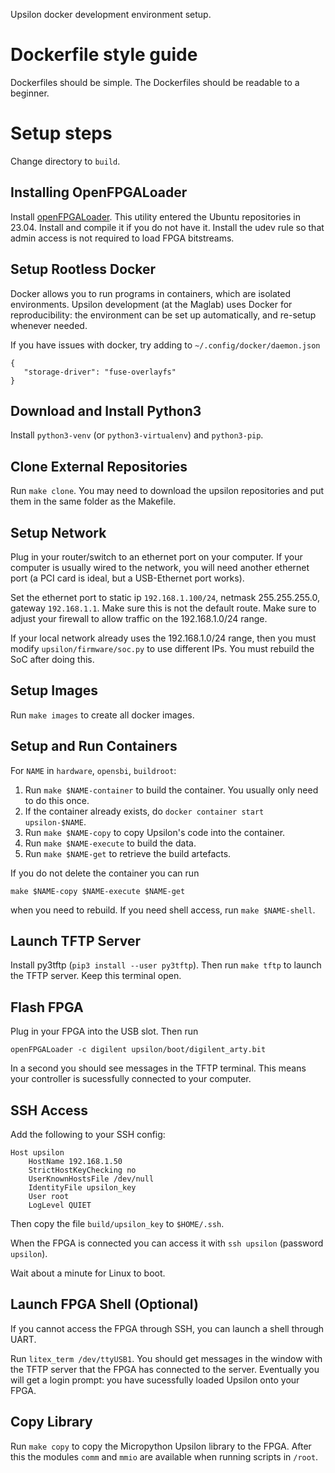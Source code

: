 Upsilon docker development environment setup.

# Dockerfile style guide

Dockerfiles should be simple. The Dockerfiles should be readable to a
beginner.

# Setup steps

Change directory to `build`.

## Installing OpenFPGALoader

Install [openFPGALoader][1]. This utility entered the Ubuntu repositories
in 23.04. Install and compile it if you do not have it. Install the udev rule
so that admin access is not required to load FPGA bitstreams.

[1]: https://trabucayre.github.io/openFPGALoader/index.html

## Setup Rootless Docker

Docker allows you to run programs in containers, which are isolated
environments. Upsilon development (at the Maglab) uses Docker for
reproducibility: the environment can be set up automatically, and re-setup
whenever needed.

If you have issues with docker, try adding to `~/.config/docker/daemon.json`

    {
       "storage-driver": "fuse-overlayfs"
    }


## Download and Install Python3

Install `python3-venv` (or `python3-virtualenv`) and `python3-pip`.

## Clone External Repositories

Run `make clone`. You may need to download the upsilon repositories
and put them in the same folder as the Makefile.

## Setup Network

Plug in your router/switch to an ethernet port on your computer. If your
computer is usually wired to the network, you will need another ethernet
port (a PCI card is ideal, but a USB-Ethernet port works).

Set the ethernet port to static ip `192.168.1.100/24`, netmask 255.255.255.0,
gateway `192.168.1.1`. Make sure this is not the default route. Make sure
to adjust your firewall to allow traffic on the 192.168.1.0/24 range.

If your local network already uses the 192.168.1.0/24 range, then you must
modify `upsilon/firmware/soc.py` to use different IPs. You must rebuild the
SoC after doing this.

## Setup Images

Run `make images` to create all docker images.

## Setup and Run Containers

For `NAME` in `hardware`, `opensbi`, `buildroot`:

1. Run `make $NAME-container` to build the container. You usually only need
   to do this once.
2. If the container already exists, do `docker container start upsilon-$NAME`.
3. Run `make $NAME-copy` to copy Upsilon's code into the container.
4. Run `make $NAME-execute` to build the data.
5. Run `make $NAME-get` to retrieve the build artefacts.

If you do not delete the container you can run

	make $NAME-copy $NAME-execute $NAME-get

when you need to rebuild. If you need shell access, run `make $NAME-shell`.

## Launch TFTP Server

Install py3tftp (`pip3 install --user py3tftp`). Then run `make tftp` to
launch the TFTP server. Keep this terminal open.

## Flash FPGA

Plug in your FPGA into the USB slot. Then run

	openFPGALoader -c digilent upsilon/boot/digilent_arty.bit

In a second you should see messages in the TFTP terminal. This means your
controller is sucessfully connected to your computer.

## SSH Access

Add the following to your SSH config:

	Host upsilon
		HostName 192.168.1.50
		StrictHostKeyChecking no
		UserKnownHostsFile /dev/null
		IdentityFile upsilon_key
		User root
		LogLevel QUIET

Then copy the file `build/upsilon_key` to `$HOME/.ssh`.

When the FPGA is connected you can access it with `ssh upsilon` (password
`upsilon`).

Wait about a minute for Linux to boot.

## Launch FPGA Shell (Optional)

If you cannot access the FPGA through SSH, you can launch a shell through
UART.

Run `litex_term /dev/ttyUSB1`. You should get messages in the window with
the TFTP server that the FPGA has connected to the server. Eventually you
will get a login prompt: you have sucessfully loaded Upsilon onto your FPGA.

## Copy Library

Run `make copy` to copy the Micropython Upsilon library to the FPGA. After
this the modules `comm` and `mmio` are available when running scripts in
`/root`.
